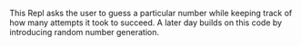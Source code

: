 This Repl asks the user to guess a particular number while keeping track of how many attempts it took to succeed. A later day builds on this code by introducing random number generation.